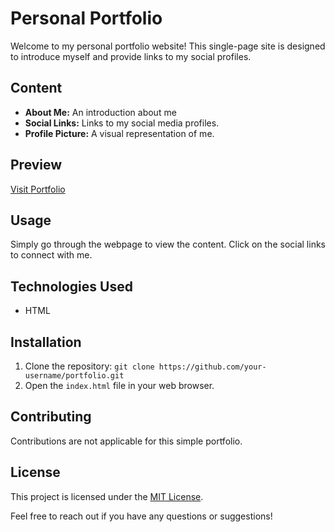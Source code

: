 # Personal Portfolio

Welcome to my personal portfolio website! This single-page site is designed to introduce myself and provide links to my social profiles.

## Content
- **About Me:** An introduction about me
- **Social Links:** Links to my social media profiles.
- **Profile Picture:** A visual representation of me.

## Preview
[Visit Portfolio](https://vatsalya-vyas.github.io/php-portfolio/)

## Usage
Simply go through the webpage to view the content. Click on the social links to connect with me.

## Technologies Used
- HTML

## Installation
1. Clone the repository: `git clone https://github.com/your-username/portfolio.git`
2. Open the `index.html` file in your web browser.

## Contributing
Contributions are not applicable for this simple portfolio.

## License
This project is licensed under the [MIT License](LICENSE).

Feel free to reach out if you have any questions or suggestions!

